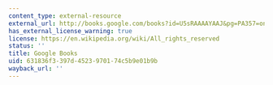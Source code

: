```yaml
---
content_type: external-resource
external_url: http://books.google.com/books?id=U5sRAAAAYAAJ&pg=PA357=onepage
has_external_license_warning: true
license: https://en.wikipedia.org/wiki/All_rights_reserved
status: ''
title: Google Books
uid: 631836f3-397d-4523-9701-74c5b9e01b9b
wayback_url: ''
---
```

